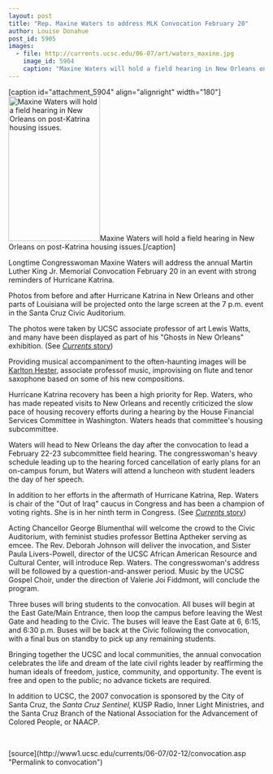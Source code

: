 ```yaml
---
layout: post
title: "Rep. Maxine Waters to address MLK Convocation February 20"
author: Louise Donahue
post_id: 5905
images:
  - file: http://currents.ucsc.edu/06-07/art/waters_maxine.jpg
    image_id: 5904
    caption: "Maxine Waters will hold a field hearing in New Orleans on post-Katrina housing issues."
---
```


[caption id="attachment_5904" align="alignright" width="180"]<a href="http://localhost/mysite/wp-content/uploads/2007/02/waters_maxine.jpg"><img class="size-full wp-image-5904" src="http://localhost/mysite/wp-content/uploads/2007/02/waters_maxine.jpg" alt="Maxine Waters will hold a field hearing in New Orleans on post-Katrina housing issues." width="180" height="285" /></a>Maxine Waters will hold a field hearing in New Orleans on post-Katrina housing issues.[/caption]
<a name="content" id="content"></a>
<p>
  Longtime Congresswoman Maxine Waters will address the annual Martin Luther King Jr. Memorial Convocation February 20 in an event with strong reminders of Hurricane Katrina.
</p>
<p>
  Photos from before and after Hurricane Katrina in New Orleans and other parts of Louisiana will be projected onto the large screen at the 7 p.m. event in the Santa Cruz Civic Auditorium.
</p>
<p>
  The photos were taken by UCSC associate professor of art Lewis Watts, and many have been displayed as part of his "Ghosts in New Orleans" exhibition. (See <a href="http://currents.ucsc.edu/05-06/11-14/watts.asp"><i>Currents</i> story</a>)
</p>
<p>
  Providing musical accompaniment to the often-haunting images will be <a href="http://arts.ucsc.edu/faculty/Hester/">Karlton Hester,</a> associate professof music, improvising on flute and tenor saxophone based on some of his new compositions.
</p>
<p>
  Hurricane Katrina recovery has been a high priority for Rep. Waters, who has made repeated visits to New Orleans and recently criticized the slow pace of housing recovery efforts during a hearing by the House Financial Services Committee in Washington. Waters heads that committee's housing subcommittee.
</p>
<p>
  Waters will head to New Orleans the day after the convocation to lead a February 22-23 subcommittee field hearing. The congresswoman's heavy schedule leading up to the hearing forced cancellation of early plans for an on-campus forum, but Waters will attend a luncheon with student leaders the day of her speech.
</p>
<p>
  In addition to her efforts in the aftermath of Hurricane Katrina, Rep. Waters is chair of the "Out of Iraq" caucus in Congress and has been a champion of voting rights. She is in her ninth term in Congress. (See <a href="http://currents.ucsc.edu/06-07/01-15/convocation.asp"><i>Currents</i> story</a>)
</p>
<p>
  Acting Chancellor George Blumenthal will welcome the crowd to the Civic Auditorium, with feminist studies professor Bettina Aptheker serving as emcee. The Rev. Deborah Johnson will deliver the invocation, and Sister Paula Livers-Powell, director of the UCSC African American Resource and Cultural Center, will introduce Rep. Waters. The congresswoman's address will be followed by a question-and-answer period. Music by the UCSC Gospel Choir, under the direction of Valerie Joi Fiddmont, will conclude the program.
</p>
<p>
  Three buses will bring students to the convocation. All buses will begin at the East Gate/Main Entrance, then loop the campus before leaving the West Gate and heading to the Civic. The buses will leave the East Gate at 6, 6:15, and 6:30 p.m. Buses will be back at the Civic following the convocation, with a final bus on standby to pick up any remaining students.
</p>
<p>
  Bringing together the UCSC and local communities, the annual convocation celebrates the life and dream of the late civil rights leader by reaffirming the human ideals of freedom, justice, community, and opportunity. The event is free and open to the public; no advance tickets are required.
</p>
<p>
  In addition to UCSC, the 2007 convocation is sponsored by the City of Santa Cruz, the <i>Santa Cruz Sentinel,</i> KUSP Radio, Inner Light Ministries, and the Santa Cruz Branch of the National Association for the Advancement of Colored People, or NAACP.
</p>
<p>
  <br>
</p>
[source](http://www1.ucsc.edu/currents/06-07/02-12/convocation.asp "Permalink to convocation")
